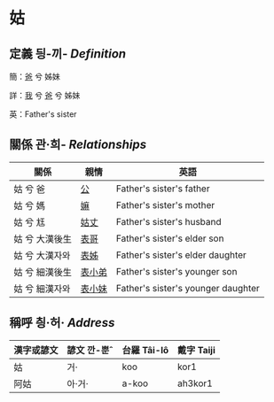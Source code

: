 # 姑
## 定義 딍-끼- _Definition_
簡：[爸](member2.md) 兮 姊妹

詳：[我](member1.md) 兮 [爸](member2.md) 兮 姊妹

英：Father's sister

## 關係 관·희- _Relationships_

關係 | 親情 | 英語
--- | --- | --- 
姑 兮 爸 | [公](member8.md) | Father's sister's father
姑 兮 媽 | [嫲](member9.md) | Father's sister's mother
姑 兮 尪 | [姑丈](member43.md) | Father's sister's husband
姑 兮 大漢後生 | [表哥](member39.md) | Father's sister's elder son
姑 兮 大漢자와 | [表姊](member40.md) | Father's sister's elder daughter
姑 兮 細漢後生 | [表小弟](member41.md) | Father's sister's younger son
姑 兮 細漢자와 | [表小妹](member42.md) | Father's sister's younger daughter


## 稱呼 칑·허· _Address_

漢字或諺文 | 諺文 깐-뿐ˆ | 台羅 Tâi-lô | 戴字 Taiji
--- | --- | --- | --- 
姑 | 거· | koo | kor1 
阿姑 | 아·거· | a-koo | ah3kor1 
